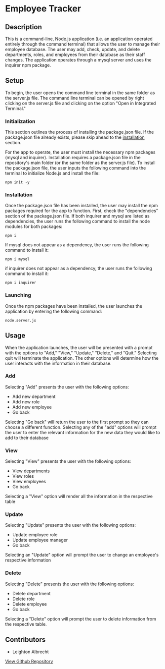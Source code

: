 # Employee Tracker

## Description

This is a command-line, Node.js application (i.e. an application operated entirely through the command terminal) that allows the user to manage their employee database. The user may add, check, update, and delete departments, roles, and employees from their database as their staff changes. The application operates through a mysql server and uses the inquirer npm package.

## Setup

To begin, the user opens the command line terminal in the same folder as the server.js file. The command line terminal can be opened by right clicking on the server.js file and clicking on the option "Open in Integrated Terminal."

### Initialization

This section outlines the process of installing the package.json file. If the package.json file already exists, please skip ahead to the [installation](###installation) section.


For the app to operate, the user must install the necessary npm packages (mysql and inquirer). Installation requires a package.json file in the repository's main folder (or the same folder as the server.js file). To install the package.json file, the user inputs the following command into the terminal to initialize Node.js and install the file:

```
npm init -y
```

### Installation

Once the package.json file has been installed, the user may install the npm packages required for the app to function. First, check the "dependencies" section of the package.json file. If both inquirer and mysql are listed as dependencies, the user runs the following command to install the node modules for both packages:

```
npm i
```

If mysql does not appear as a dependency, the user runs the following command to install it:

```
npm i mysql
```

if inquirer does not appear as a dependency, the user runs the following command to install it:

```
npm i inquirer
```

### Launching

Once the npm packages have been installed, the user launches the application by entering the following command:

```
node.server.js
```

## Usage

When the application launches, the user will be presented with a prompt with the options to "Add," "View," "Update," "Delete," and "Quit." Selecting quit will terminate the application. The other options will determine how the user interacts with the information in their database.

### Add

Selecting "Add" presents the user with the following options:

* Add new department
* Add new role
* Add new employee
* Go back

Selecting "Go back" will return the user to the first prompt so they can choose a different function. Selecting any of the "add" options will prompt the user to enter the relevant information for the new data they would like to add to their database

### View

Selecting "View" presents the user with the following options:

* View departments
* View roles
* View employees
* Go back

Selecting a "View" option will render all the information in the respective table

### Update

Selecting "Update" presents the user with the following options:

* Update employee role
* Update employee manager
* Go back

Selecting an "Update" option will prompt the user to change an employee's respective information

### Delete

Selecting "Delete" presents the user with the following options:

* Delete department
* Delete role
* Delete employee
* Go back

Selecting a "Delete" option will prompt the user to delete information from the respective table.

## Contributors

* Leighton Albrecht

[View Github Repository](https://github.com/lbalbrecht/lba-employee-tracker)